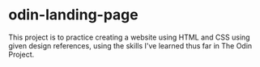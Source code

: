 # odin-landing-page
This project is to practice creating a website using HTML and CSS using given design references, using the skills I've learned thus far in The Odin Project.